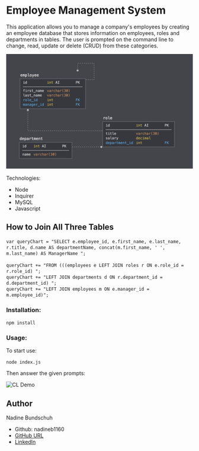 # Employee Management System

This application allows you to manage a company's employees by creating an employee database that stores information on employees, roles and departments in tables. The user is prompted on the command line to change, read, update or delete (CRUD) from these categories.

![schema](Assets/Images/schema.png)

Technologies:

- Node
- Inquirer
- MySQL
- Javascript

## How to Join All Three Tables

```
var queryChart = "SELECT e.employee_id, e.first_name, e.last_name, r.title, d.name AS departmentName, concat(m.first_name, ' ', m.last_name) AS ManagerName ";

queryChart += "FROM (((employees e LEFT JOIN roles r ON e.role_id = r.role_id) ";
queryChart += "LEFT JOIN departments d ON r.department_id = d.department_id) ";
queryChart += "LEFT JOIN employees m ON e.manager_id = m.employee_id)";

```

### Installation:

```
npm install
```

### Usage:

To start use:

```
node index.js
```

Then answer the given prompts:

![CL Demo](Assets/Images/demo.gif)

## Author

Nadine Bundschuh

- Github: nadineb1160
- [GitHub URL](https://github.com/nadineb1160)
- [LinkedIn](https://www.linkedin.com/in/nadine-bundschuh-731233b9)
